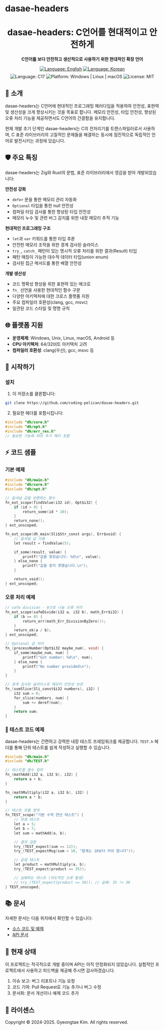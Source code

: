 # dasae-headers

<div align="center">
  <h1>dasae-headers: C언어를 현대적이고 안전하게</h1>
  <p><strong>C언어를 보다 안전하고 생산적으로 사용하기 위한 현대적인 확장 언어</strong></p>

  <div>
    <a href="./README.md"><img src="https://img.shields.io/badge/readme-en-red?style=flat-square" alt="Language: English"></a>
    <a href="./README.ko.md"><img src="https://img.shields.io/badge/readme-ko-orange?style=flat-square" alt="Language: Korean"></a>
  </div>

  <div style="margin-top: 8px;">
    <img src="https://img.shields.io/badge/language-C17-blue?style=flat-square" alt="Language: C17">
    <img src="https://img.shields.io/badge/platform-Windows%20%7C%20Linux%20%7C%20macOS-brightgreen?style=flat-square" alt="Platform: Windows | Linux | macOS">
    <img src="https://img.shields.io/badge/license-MIT-lightgrey?style=flat-square" alt="License: MIT">
  </div>
</div>

## 🌟 소개

dasae-headers는 C언어에 현대적인 프로그래밍 패러다임을 적용하여 안전성, 표현력 및 생산성을 크게 향상시키는 것을 목표로 합니다. 메모리 안전성, 타입 안전성, 향상된 오류 처리 기능을 제공하면서도 C언어의 간결함을 유지합니다.

현재 개발 초기 단계인 dasae-headers는 C의 전처리기를 트랜스파일러로서 사용하며, C 표준 라이브러리의 고질적인 문제들을 해결하는 동시에 점진적으로 독립적인 언어로 발전시키는 과정에 있습니다.

## 🛡️ 주요 특징

dasae-headers는 Zig와 Rust의 문법, 표준 라이브러리에서 영감을 받아 개발되었습니다:

**안전성 강화**
- `defer` 문을 통한 메모리 관리 자동화
- `Optional` 타입을 통한 null 안전성
- 컴파일 타임 검사를 통한 향상된 타입 안전성
- 메모리 누수 및 관련 버그 감지를 위한 내장 메모리 추적 기능

**현대적인 프로그래밍 구조**
- `let`과 `var` 키워드를 통한 타입 추론
- 안전한 메모리 조작을 위한 경계 검사된 슬라이스
- `try_`, `catch_` 패턴이 있는 명시적 오류 처리를 위한 결과(Result) 타입
- 패턴 매칭이 가능한 대수적 데이터 타입(union enum)
- 검사된 접근 메서드를 통한 배열 안전성

**개발 생산성**
- 코드 명확성 향상을 위한 표현력 있는 매크로
- `fn_` 선언을 사용한 현대적인 함수 구문
- 다양한 아키텍처에 대한 크로스 플랫폼 지원
- 주요 컴파일러 호환성(clang, gcc, msvc)
- 일관된 코드 스타일 및 명명 규칙

## 🌐 플랫폼 지원

- **운영체제**: Windows, Unix, Linux, macOS, Android 등
- **CPU 아키텍처**: 64/32비트 아키텍처 고려
- **컴파일러 호환성**: clang(우선), gcc, msvc 등

## 🚀 시작하기

### 설치

1. 이 저장소를 클론합니다:

```bash
git clone https://github.com/coding-pelican/dasae-headers.git
```

2. 필요한 헤더를 포함시킵니다:

```c
#include "dh/core.h"
#include "dh/opt.h"
#include "dh/err_res.h"
// 필요한 기능에 따라 추가 헤더 포함
```

## ⚡ 코드 샘플

### 기본 예제

```c
#include "dh/main.h"
#include "dh/core.h"
#include "dh/opt.h"

// 옵셔널 값을 반환하는 함수
fn_ext_scope(findValue(i32 id), Opt$i32) {
    if (id > 0) {
        return_some(id * 10);
    }
    return_none();
} ext_unscoped;

fn_ext_scope(dh_main(Sli$Str_const args), Err$void) {
    // 옵셔널 값 사용
    let result = findValue(5);

    if_some(result, value) {
        printf("값을 찾았습니다: %d\n", value);
    } else_none {
        printf("값을 찾지 못했습니다.\n");
    }

    return_void();
} ext_unscoped;
```

### 오류 처리 예제

```c
// safe division - 0으로 나눔 오류 처리
fn_ext_scope(safeDivide(i32 a, i32 b), math_Err$i32) {
    if (b == 0) {
        return_err(math_Err_DivisionByZero());
    }
    return_ok(a / b);
} ext_unscoped;

// Optional 값 처리
fn_(processNumber(Opt$i32 maybe_num), void) {
    if_some(maybe_num, num) {
        printf("Got number: %d\n", num);
    } else_none {
        printf("No number provided\n");
    }
}

// 경계 검사된 슬라이스로 메모리 안전성 보장
fn_(sumSlice(Sli_const$i32 numbers), i32) {
    i32 sum = 0;
    for_slice(numbers, num) {
        sum += deref(num);
    }
    return sum;
}
```

### 🧪 테스트 코드 예제

dasae-headers는 간편하고 강력한 내장 테스트 프레임워크를 제공합니다. `TEST.h` 헤더를 통해 단위 테스트를 쉽게 작성하고 실행할 수 있습니다.

```c
#include "dh/main.h"
#include "dh/TEST.h"

// 테스트할 함수 정의
fn_(mathAdd(i32 a, i32 b), i32) {
    return a + b;
}

fn_(mathMultiply(i32 a, i32 b), i32) {
    return a * b;
}

// 테스트 모듈 정의
fn_TEST_scope("기본 수학 연산 테스트") {
    // 덧셈 테스트
    let a = 5;
    let b = 7;
    let sum = mathAdd(a, b);

    // 결과 검증
    try_(TEST_expect(sum == 12));
    try_(TEST_expectMsg(sum > 10, "합계는 10보다 커야 합니다"));

    // 곱셈 테스트
    let product = mathMultiply(a, b);
    try_(TEST_expect(product == 35));

    // 실패하는 테스트 (의도적인 오류 발생)
    // try_(TEST_expect(product == 30)); // 실패: 35 != 30
} TEST_unscoped;
```

## 📚 문서

자세한 문서는 다음 위치에서 확인할 수 있습니다:
- [소스 코드 및 예제](https://github.com/coding-pelican/dasae-headers/tree/main/dh/tests)
- [API 문서](https://github.com/coding-pelican/dasae-headers/tree/main/dh/docs)

## 🚧 현재 상태

이 프로젝트는 적극적으로 개발 중이며 API는 아직 안정화되지 않았습니다. 실험적인 프로젝트에서 사용하고 피드백을 제공해 주시면 감사하겠습니다.
<!-- 프로젝트 개선에 관심이 있으시다면 contribution.md를 참조해 주세요. -->

1. 이슈 보고: 버그 리포트나 기능 요청
2. 코드 기여: Pull Request로 기능 추가나 버그 수정
3. 문서화: 문서 개선이나 예제 코드 추가

## 📜 라이센스

Copyright © 2024-2025. Gyeongtae Kim. All rights reserved.
